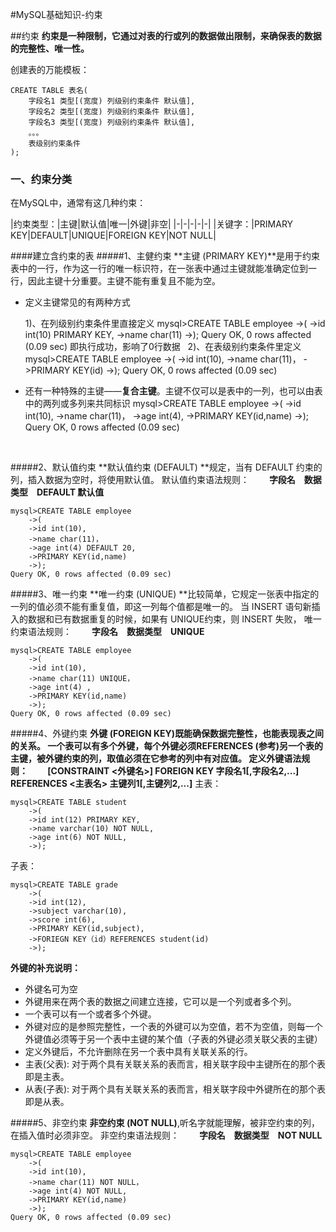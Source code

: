 #MySQL基础知识-约束


##约束
**约束是一种限制，它通过对表的行或列的数据做出限制，来确保表的数据的完整性、唯一性。**

创建表的万能模板：

	CREATE TABLE 表名(
    	字段名1 类型[(宽度) 列级别约束条件 默认值],
    	字段名2 类型[(宽度) 列级别约束条件 默认值],
    	字段名3 类型[(宽度) 列级别约束条件 默认值],
        。。。
        表级别约束条件
	);

### 一、约束分类
在MySQL中，通常有这几种约束：

|约束类型：|主键|默认值|唯一|外键|非空|
|-|-|-|-|-|
|关键字：|PRIMARY KEY|DEFAULT|UNIQUE|FOREIGN KEY|NOT NULL|

####建立含约束的表
#####1、主健约束
**主键 (PRIMARY KEY)**是用于约束表中的一行，作为这一行的唯一标识符，在一张表中通过主键就能准确定位到一行，因此主键十分重要。主键不能有重复且不能为空。

* 定义主键常见的有两种方式

	1)、在列级别约束条件里直接定义
		mysql>CREATE TABLE employee
          ->(
          ->id int(10) PRIMARY KEY,
          ->name char(11)
          ->);
        Query OK, 0 rows affected (0.09 sec)
	即执行成功，影响了0行数据
	&nbsp;
	2)、在表级别约束条件里定义
		mysql>CREATE TABLE employee
          ->(
          ->id int(10),
          ->name char(11)，
          ->PRIMARY KEY(id)
          ->);
        Query OK, 0 rows affected (0.09 sec)

* 还有一种特殊的主键——**复合主键**。主键不仅可以是表中的一列，也可以由表中的两列或多列来共同标识
		mysql>CREATE TABLE employee
          ->(
          ->id int(10),
          ->name char(11)，
          ->age int(4),
          ->PRIMARY KEY(id,name)
          ->);
        Query OK, 0 rows affected (0.09 sec)

&nbsp;

#####2、默认值约束
**默认值约束 (DEFAULT) **规定，当有 DEFAULT 约束的列，插入数据为空时，将使用默认值。
默认值约束语法规则：
&emsp;&emsp;**字段名　数据类型　DEFAULT 默认值**

	mysql>CREATE TABLE employee
        ->(
        ->id int(10),
        ->name char(11)，
        ->age int(4) DEFAULT 20,
        ->PRIMARY KEY(id,name)
        ->);
    Query OK, 0 rows affected (0.09 sec)

#####3、唯一约束
**唯一约束 (UNIQUE) **比较简单，它规定一张表中指定的一列的值必须不能有重复值，即这一列每个值都是唯一的。
当 INSERT 语句新插入的数据和已有数据重复的时候，如果有 UNIQUE约束，则 INSERT 失败，
唯一约束语法规则：
&emsp;&emsp;**字段名　数据类型　UNIQUE**

	mysql>CREATE TABLE employee
        ->(
        ->id int(10),
        ->name char(11) UNIQUE，
        ->age int(4) ,
        ->PRIMARY KEY(id,name)
        ->);
    Query OK, 0 rows affected (0.09 sec)
#####4、外键约束
**外键 (FOREIGN KEY)**既能确保数据完整性，也能表现表之间的关系。
一个表可以有多个外键，每个外键必须**REFERENCES (参考)**另一个表的主键，被外键约束的列，取值必须在它参考的列中有对应值。
定义外键语法规则：
&emsp;&emsp;**[CONSTRAINT <外键名>] FOREIGN KEY 字段名1[,字段名2,...]  REFERENCES <主表名>  主键列1[,主键列2,...]**
主表：

	mysql>CREATE TABLE student
        ->(
        ->id int(12) PRIMARY KEY,
        ->name varchar(10) NOT NULL,
        ->age int(6) NOT NULL,
        ->);
子表：

	mysql>CREATE TABLE grade
        ->(
        ->id int(12),
        ->subject varchar(10),
        ->score int(6),
        ->PRIMARY KEY(id,subject),
        ->FORIEGN KEY（id）REFERENCES student(id)
        ->);
**外键的补充说明：**

* 外键名可为空
* 外键用来在两个表的数据之间建立连接，它可以是一个列或者多个列。
* 一个表可以有一个或者多个外键。
* 外键对应的是参照完整性，一个表的外键可以为空值，若不为空值，则每一个外键值必须等于另一个表中主键的某个值（子表的外键必须关联父表的主键）
* 定义外键后，不允许删除在另一个表中具有关联关系的行。
* 主表(父表): 对于两个具有关联关系的表而言，相关联字段中主键所在的那个表即是主表。
* 从表(子表): 对于两个具有关联关系的表而言，相关联字段中外键所在的那个表即是从表。

#####5、非空约束
**非空约束 (NOT NULL)**,听名字就能理解，被非空约束的列，在插入值时必须非空。
非空约束语法规则：
&emsp;&emsp;**字段名　数据类型　NOT NULL**

	mysql>CREATE TABLE employee
        ->(
        ->id int(10),
        ->name char(11) NOT NULL，
        ->age int(4) NOT NULL,
        ->PRIMARY KEY(id,name)
        ->);
    Query OK, 0 rows affected (0.09 sec)


